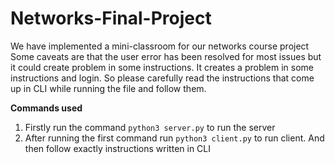 # Networks-Final-Project
We have implemented a mini-classroom for our networks course project
Some caveats are that the user error has been resolved for most issues but it could create problem in some instructions. It creates a problem in some instructions and login. So please carefully read the instructions that come up in CLI while running the file and follow them.

**Commands used**
1. Firstly run the command `python3 server.py` to run the server
2. After running the first command run `python3 client.py` to run client. And then follow exactly instructions written in CLI
